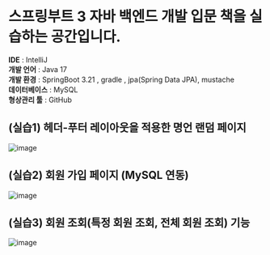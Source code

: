 # 스프링부트 3 자바 백엔드 개발 입문 책을 실습하는 공간입니다.

**IDE** : IntelliJ <br/>
**개발 언어** : Java 17 <br/>
**개발 환경** : SpringBoot 3.21 , gradle , jpa(Spring Data JPA), mustache <br/>
**데이터베이스** : MySQL <br/>
**형상관리 툴** : GitHub <br/>

## (실습1) 헤더-푸터 레이아웃을 적용한 명언 랜덤 페이지 

![image](https://github.com/devpigKing/firstproject/assets/137087678/60692a88-4bc7-4d94-99b1-dac25c1e95e2)
<br/>

## (실습2) 회원 가입 페이지 (MySQL 연동)

![image](https://github.com/devpigKing/firstproject/assets/137087678/e1358089-dc86-4a10-ab10-008e9f69e482)
<br/>

## (실습3) 회원 조회(특정 회원 조회, 전체 회원 조회) 기능 

![image](https://github.com/devpigKing/firstproject/assets/137087678/b1ae75d4-6da8-4377-9dcc-a2403062b847)
<br/>
